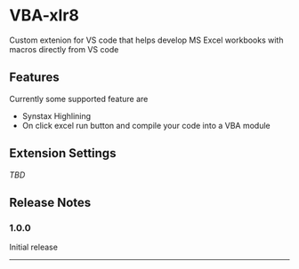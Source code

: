 # VBA-xlr8

Custom extenion for VS code that helps develop MS Excel workbooks
with macros directly from VS code

## Features

Currently some supported feature are 

- Synstax Highlining 
- On click excel run button and compile your code into a VBA module

## Extension Settings

_TBD_

## Release Notes



### 1.0.0

Initial release

-----------------------------------------------------------------------------------------------------------


